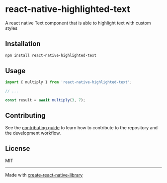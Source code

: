 # react-native-highlighted-text

A react native Text component that is able to highlight text with custom styles

## Installation

```sh
npm install react-native-highlighted-text
```

## Usage

```js
import { multiply } from 'react-native-highlighted-text';

// ...

const result = await multiply(3, 7);
```

## Contributing

See the [contributing guide](CONTRIBUTING.md) to learn how to contribute to the repository and the development workflow.

## License

MIT

---

Made with [create-react-native-library](https://github.com/callstack/react-native-builder-bob)

